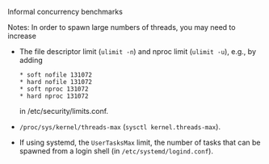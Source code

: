 Informal concurrency benchmarks

Notes: In order to spawn large numbers of threads, you may need to increase
* The file descriptor limit (`ulimit -n`) and nproc limit (`ulimit -u`), e.g., by adding
  ```
  * soft nofile 131072
  * hard nofile 131072
  * soft nproc 131072
  * hard nproc 131072
  ```
  in /etc/security/limits.conf.

* `/proc/sys/kernel/threads-max` (`sysctl kernel.threads-max`).

* If using systemd, the `UserTasksMax` limit, the number of tasks that can be spawned from a login shell (in `/etc/systemd/logind.conf`).
